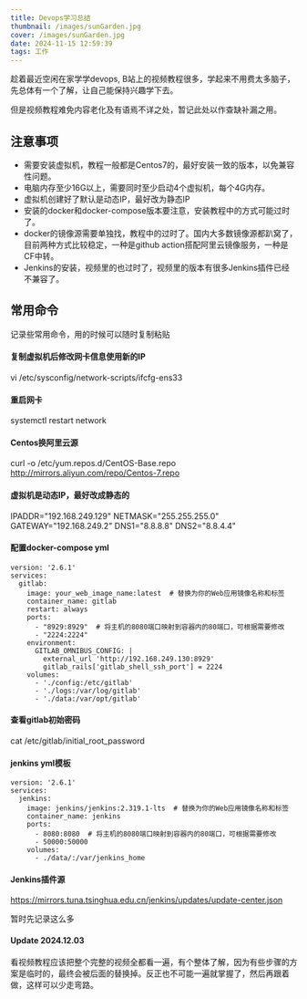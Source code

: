 ```yaml
---
title: Devops学习总结
thumbnail: /images/sunGarden.jpg
cover: /images/sunGarden.jpg
date: 2024-11-15 12:59:39
tags: 工作
---
```


趁着最近空闲在家学学devops, B站上的视频教程很多，学起来不用费太多脑子，先总体有一个了解，让自己能保持兴趣学下去。

但是视频教程难免内容老化及有语焉不详之处，暂记此处以作查缺补漏之用。

## 注意事项

* 需要安装虚拟机，教程一般都是Centos7的，最好安装一致的版本，以免兼容性问题。
* 电脑内存至少16G以上，需要同时至少启动4个虚拟机，每个4G内存。
* 虚拟机创建好了默认是动态IP，最好改为静态IP
* 安装的docker和docker-compose版本要注意，安装教程中的方式可能过时了。
* docker的镜像源需要单独找，教程中的过时了。国内大多数镜像源都趴窝了，目前两种方式比较稳定，一种是github action搭配阿里云镜像服务，一种是CF中转。
* Jenkins的安装，视频里的也过时了，视频里的版本有很多Jenkins插件已经不兼容了。


## 常用命令
记录些常用命令，用的时候可以随时复制粘贴

#### 复制虚拟机后修改网卡信息使用新的IP
vi /etc/sysconfig/network-scripts/ifcfg-ens33
#### 重启网卡
systemctl restart network 
#### Centos换阿里云源
curl -o /etc/yum.repos.d/CentOS-Base.repo http://mirrors.aliyun.com/repo/Centos-7.repo

#### 虚拟机是动态IP，最好改成静态的
IPADDR="192.168.249.129"
NETMASK="255.255.255.0"
GATEWAY="192.168.249.2"
DNS1="8.8.8.8"
DNS2="8.8.4.4"

#### 配置docker-compose yml
    
```
version: '2.6.1'
services:
  gitlab:
    image: your_web_image_name:latest  # 替换为你的Web应用镜像名称和标签
    container_name: gitlab
    restart: always
    ports:
      - "8929:8929"  # 将主机的8080端口映射到容器内的80端口，可根据需要修改
      - "2224:2224"
    environment:
      GITLAB_OMNIBUS_CONFIG: |
        external_url 'http://192.168.249.130:8929'
        gitlab_rails['gitlab_shell_ssh_port'] = 2224
    volumes:
      - './config:/etc/gitlab'
      - './logs:/var/log/gitlab'
      - './data:/var/opt/gitlab'
```

#### 查看gitlab初始密码
cat /etc/gitlab/initial_root_password

#### jenkins yml模板
```
version: '2.6.1'
services:
  jenkins:
    image: jenkins/jenkins:2.319.1-lts  # 替换为你的Web应用镜像名称和标签
    container_name: jenkins
    ports:
      - 8080:8080  # 将主机的8080端口映射到容器内的80端口，可根据需要修改
      - 50000:50000
    volumes:
      - ./data/:/var/jenkins_home
```

#### Jenkins插件源
https://mirrors.tuna.tsinghua.edu.cn/jenkins/updates/update-center.json

暂时先记录这么多

#### Update 2024.12.03

看视频教程应该把整个完整的视频全都看一遍，有个整体了解，因为有些步骤的方案是临时的，最终会被后面的替换掉。反正也不可能一遍就掌握了，然后再跟着做，这样可以少走弯路。